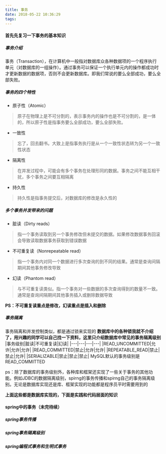 ```yaml
---
title: 事务
date: 2018-05-22 10:36:29
tags:
---
```

#### 首先先复习一下事务的基本知识
##### 事务介绍
事务（Transaction），在计算机中一般指对数据库众各种数据项的一个程序执行单元（对数据库的一组操作）。通过事务可以保证一个执行单元内的操作都成功时才更新数据的数据项，否则不会更新数据库。即我们常说的要么全部成功，要么全部失败。  

##### 事务的四个特性
* 原子性（Atomic）
>原子在物理上是不可分割的，表示事务内的操作也是不可分割的，是一体的，所以原子性是指事务要么全部成功，要么全部失败。
* 一致性
> 忘了，回去翻书。大致上是指事务执行是从一个一致性状态转为另一个一致性状态
* 隔离性
> 在并发过程中，可能会有多个事务在处理形同的数据。事务之间不能互相干扰，多个事务之间要互相隔离
* 持久性
> 持久性是指事务提交后，对数据库的修改是永久性的  

##### 多个事务并发带来的问题
* 脏读（Dirty reads）
> 指一个事务读取到另一个事务修改但未提交的数据。如果修改数据事务回滚会导致读取数据事务获取到错误数据
* 不可重复读（Nonrepeatable read）
> 指一个事务内对同一个数据进行多次查询的到不同的结果。通常是查询间隔期间其他事务修改导致
* 幻读（Phantom read）
> 与不可重复读类似。指一个事务对一些数据的多次查询得到的数量不一致。通常是查询间隔期间其他事务插入或删除数据导致   

**PS：不可重复读重点是修改，幻读重点是插入和删除**

##### 事务隔离
事务隔离和并发控制类似，都是通过锁来实现的
**数据库中的各种锁我就不介绍了，用兴趣的同学可以自己找一下资料，这里只介绍数据库中常见的事务隔离级别**
|事务级别|脏读|不可重复读|幻读|
|---|---|---|---|
|READ_UNCOMMITTED|允许|允许|允许|
|READ_COMMITTED|禁止|允许|允许|
|REPEATABLE_READ|禁止|禁止|允许|
|SERIALIZABLE|禁止|禁止|禁止|
MySQL默认的事务级别是READ_COMMITTED  

ps：除了数据库的事务级别外，各种库和框架还实现了一些关于事务的其他功能。例如JDBC的数据隔离级别，spirng的事务传播和spirng自己的事务隔离级别。无论是数据库实现还是库、框架实现的功能都是程序员平时需要用到的  

**上面这些都是数据库实现的，下面是实践和代码层面的知识**

#### spring中的事务（未完待续）
##### spring事务传播
##### spring事务隔离级别
##### spring编程式事务和生明式事务
##### 
